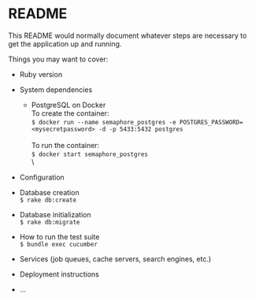 # README

This README would normally document whatever steps are necessary to get the
application up and running.

Things you may want to cover:

* Ruby version

* System dependencies
  - PostgreSQL on Docker\
    To create the container:\
    ` $ docker run --name semaphore_postgres -e POSTGRES_PASSWORD=<mysecretpassword> -d -p 5433:5432 postgres `\
\
    To run the container:\
    ` $ docker start semaphore_postgres `\
\
* Configuration

* Database creation\
  ` $ rake db:create `

* Database initialization\
  ` $ rake db:migrate `

* How to run the test suite\
  ` $ bundle exec cucumber `

* Services (job queues, cache servers, search engines, etc.)

* Deployment instructions

* ...
